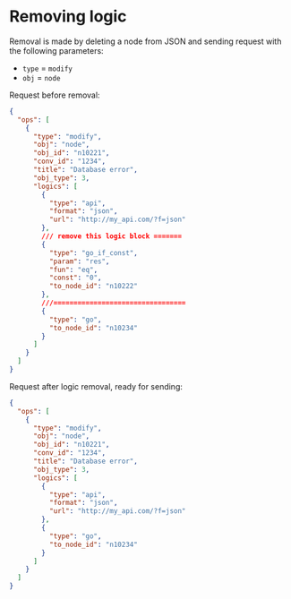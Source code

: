 # Removing logic

Removal is made by deleting a node from JSON and sending request with the following parameters:
*   `type` = `modify`
*   `obj` = `node`

Request before removal:
```json
{
  "ops": [
    {
      "type": "modify",
      "obj": "node",
      "obj_id": "n10221",
      "conv_id": "1234",
      "title": "Database error",
      "obj_type": 3,
      "logics": [
        {
          "type": "api",
          "format": "json",
          "url": "http://my_api.com/?f=json"
        },
        /// remove this logic block =======
        {
          "type": "go_if_const",
          "param": "res",
          "fun": "eq",
          "const": "0",
          "to_node_id": "n10222"
        },
        ///=================================
        {
          "type": "go",
          "to_node_id": "n10234"
        }
      ]
    }
  ]
}
```

Request after logic removal, ready for sending:
```json
{
  "ops": [
    {
      "type": "modify",
      "obj": "node",
      "obj_id": "n10221",
      "conv_id": "1234",
      "title": "Database error",
      "obj_type": 3,
      "logics": [
        {
          "type": "api",
          "format": "json",
          "url": "http://my_api.com/?f=json"
        },
        {
          "type": "go",
          "to_node_id": "n10234"
        }
      ]
    }
  ]
}
```
